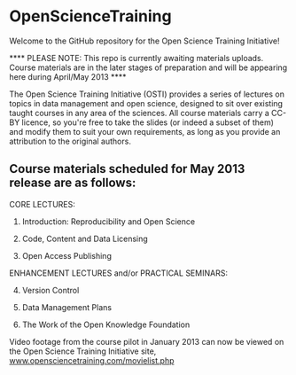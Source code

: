 OpenScienceTraining
===================

Welcome to the GitHub repository for the Open Science Training Initiative!

**** PLEASE NOTE: This repo is currently awaiting materials uploads. Course materials are in the later stages of preparation and will be appearing here during April/May 2013 ****

The Open Science Training Initiative (OSTI) provides a series of lectures on topics in data management and open science, designed to sit over existing taught courses in any area of the sciences. All course materials carry a CC-BY licence, so you're free to take the slides (or indeed a subset of them) and modify them to suit your own requirements, as long as you provide an attribution to the original authors.

Course materials scheduled for May 2013 release are as follows:
-------------------------------------------------------------------
CORE LECTURES:

1. Introduction: Reproducibility and Open Science

2. Code, Content and Data Licensing

3. Open Access Publishing

ENHANCEMENT LECTURES and/or PRACTICAL SEMINARS:

4. Version Control

5. Data Management Plans

6. The Work of the Open Knowledge Foundation
 
Video footage from the course pilot in January 2013 can now be viewed on the Open Science Training Initiative site,
www.opensciencetraining.com/movielist.php
